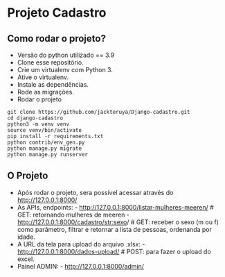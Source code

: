 # Projeto Cadastro


## Como rodar o projeto?
- Versão do python utilizado == 3.9
- Clone esse repositório.
- Crie um virtualenv com Python 3.
- Ative o virtualenv.
- Instale as dependências.
- Rode as migrações.
- Rodar o projeto

```
git clone https://github.com/jackteruya/Django-cadastro.git
cd django-cadastro
python3 -m venv venv
source venv/bin/activate
pip install -r requirements.txt
python contrib/env_gen.py
python manage.py migrate
python manage.py runserver
```

## O Projeto
- Após rodar o projeto, sera possível acessar através do http://127.0.0.1:8000/
- As APIs, endpoints:
        - http://127.0.0.1:8000/listar-mulheres-meeren/    # GET: retornando mulheres de meeren
        - http://127.0.0.1:8000/cadastro/<str:sexo>/       # GET: receber o sexo (m ou f) como parâmetro, filtrar e retornar a lista de pessoas, ordenanda por idade.
- A URL da tela para upload do arquivo .xlsx:
        - http://127.0.0.1:8000/dados-upload/              # POST: para fazer o upload do excel.
- Painel ADMIN:
        - http://127.0.0.1:8000/admin/

